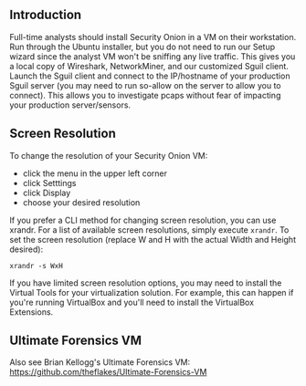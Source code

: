 ## Introduction
Full-time analysts should install Security Onion in a VM on their workstation. Run through the Ubuntu installer, but you do not need to run our Setup wizard since the analyst VM won't be sniffing any live traffic. This gives you a local copy of Wireshark, NetworkMiner, and our customized Sguil client. Launch the Sguil client and connect to the IP/hostname of your production Sguil server (you may need to run so-allow on the server to allow you to connect). This allows you to investigate pcaps without fear of impacting your production server/sensors. 

## Screen Resolution
To change the resolution of your Security Onion VM:
- click the menu in the upper left corner
- click Setttings
- click Display
- choose your desired resolution

If you prefer a CLI method for changing screen resolution, you can use xrandr. For a list of available screen resolutions, simply execute `xrandr`. To set the screen resolution (replace W and H with the actual Width and Height desired):
```
xrandr -s WxH
```

If you have limited screen resolution options, you may need to install the Virtual Tools for your virtualization solution.  For example, this can happen if you're running VirtualBox and you'll need to install the VirtualBox Extensions.

## Ultimate Forensics VM
Also see Brian Kellogg's Ultimate Forensics VM:  
https://github.com/theflakes/Ultimate-Forensics-VM
